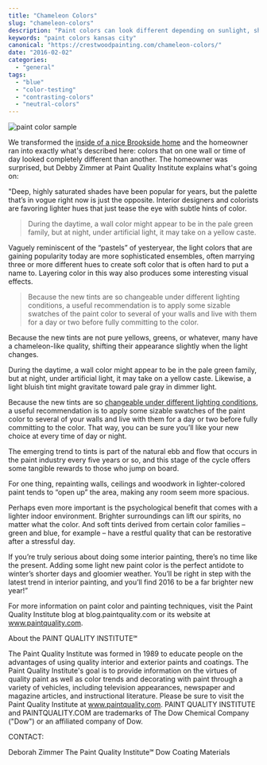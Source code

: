 ```yaml
---
title: "Chameleon Colors"
slug: "chameleon-colors"
description: "Paint colors can look different depending on sunlight, shadows, reflection of other colors. Here are some factors to consider."
keywords: "paint colors kansas city"
canonical: "https://crestwoodpainting.com/chameleon-colors/"
date: "2016-02-02"
categories:
  - "general"
tags:
  - "blue"
  - "color-testing"
  - "contrasting-colors"
  - "neutral-colors"
---
```


![paint color sample](/images/PQI-color-samples-300x300.jpg)

We transformed the [inside of a nice Brookside home](https://crestwoodpainting.com/interior-painter-kansas-city/) and the homeowner ran into exactly what's described here: colors that on one wall or time of day looked completely different than another. The homeowner was surprised, but Debby Zimmer at Paint Quality Institute explains what's going on:

"Deep, highly saturated shades have been popular for years, but the palette that’s in vogue right now is just the opposite. Interior designers and colorists are favoring lighter hues that just tease the eye with subtle hints of color.

> During the daytime, a wall color might appear to be in the pale green family, but at night, under artificial light, it may take on a yellow caste.

Vaguely reminiscent of the “pastels” of yesteryear, the light colors that are gaining popularity today are more sophisticated ensembles, often marrying three or more different hues to create soft color that is often hard to put a name to. Layering color in this way also produces some interesting visual effects.

> Because the new tints are so changeable under different lighting conditions, a useful recommendation is to apply some sizable swatches of the paint color to several of your walls and live with them for a day or two before fully committing to the color.

Because the new tints are not pure yellows, greens, or whatever, many have a chameleon-like quality, shifting their appearance slightly when the light changes.

During the daytime, a wall color might appear to be in the pale green family, but at night, under artificial light, it may take on a yellow caste. Likewise, a light bluish tint might gravitate toward pale gray in dimmer light.

Because the new tints are so [changeable under different lighting conditions](https://crestwoodpainting.com/colors-relaxation/), a useful recommendation is to apply some sizable swatches of the paint color to several of your walls and live with them for a day or two before fully committing to the color. That way, you can be sure you’ll like your new choice at every time of day or night.

The emerging trend to tints is part of the natural ebb and flow that occurs in the paint industry every five years or so, and this stage of the cycle offers some tangible rewards to those who jump on board.

For one thing, repainting walls, ceilings and woodwork in lighter-colored paint tends to “open up” the area, making any room seem more spacious.

Perhaps even more important is the psychological benefit that comes with a lighter indoor environment. Brighter surroundings can lift our spirits, no matter what the color. And soft tints derived from certain color families – green and blue, for example – have a restful quality that can be restorative after a stressful day.

If you’re truly serious about doing some interior painting, there’s no time like the present. Adding some light new paint color is the perfect antidote to winter’s shorter days and gloomier weather. You’ll be right in step with the latest trend in interior painting, and you’ll find 2016 to be a far brighter new year!”

For more information on paint color and painting techniques, visit the Paint Quality Institute blog at blog.paintquality.com or its website at www.paintquality.com.

About the PAINT QUALITY INSTITUTE℠

The Paint Quality Institute was formed in 1989 to educate people on the advantages of using quality interior and exterior paints and coatings. The Paint Quality Institute's goal is to provide information on the virtues of quality paint as well as color trends and decorating with paint through a variety of vehicles, including television appearances, newspaper and magazine articles, and instructional literature. Please be sure to visit the Paint Quality Institute at www.paintquality.com. PAINT QUALITY INSTITUTE and PAINTQUALITY.COM are trademarks of The Dow Chemical Company ("Dow") or an affiliated company of Dow.

CONTACT:

Deborah Zimmer
The Paint Quality Institute℠
Dow Coating Materials

